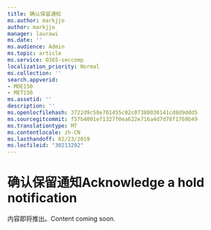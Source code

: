 ```yaml
---
title: 确认保留通知
ms.author: markjjo
author: markjjo
manager: laurawi
ms.date: ''
ms.audience: Admin
ms.topic: article
ms.service: O365-seccomp
localization_priority: Normal
ms.collection: ''
search.appverid:
- MOE150
- MET150
ms.assetid: ''
description: ''
ms.openlocfilehash: 3722d9c58e701455c02c07388036141cd8d9ddd5
ms.sourcegitcommit: f57b4001ef1327f0ea622e716a4d7d78f1769b49
ms.translationtype: MT
ms.contentlocale: zh-CN
ms.lasthandoff: 02/23/2019
ms.locfileid: "30213292"
---
```

# <a name="acknowledge-a-hold-notification"></a><span data-ttu-id="1fc52-102">确认保留通知</span><span class="sxs-lookup"><span data-stu-id="1fc52-102">Acknowledge a hold notification</span></span> 

<span data-ttu-id="1fc52-103">内容即将推出。</span><span class="sxs-lookup"><span data-stu-id="1fc52-103">Content coming soon.</span></span>
